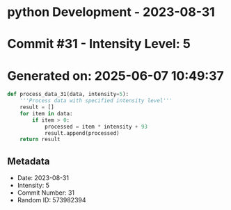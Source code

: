 ﻿# python Development - 2023-08-31
# Commit #31 - Intensity Level: 5
# Generated on: 2025-06-07 10:49:37
```python
def process_data_31(data, intensity=5):
    '''Process data with specified intensity level'''
    result = []
    for item in data:
        if item > 0:
            processed = item * intensity + 93
            result.append(processed)
    return result
```
## Metadata
- Date: 2023-08-31
- Intensity: 5
- Commit Number: 31
- Random ID: 573982394

